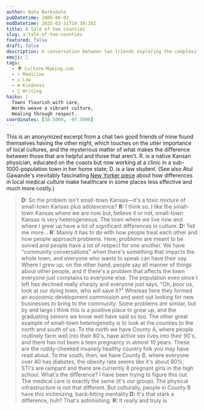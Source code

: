 ```yaml
---
author: Nate Barksdale
pubDatetime: 2009-06-02
modDatetime: 2025-03-31T16:30:26Z
title: A tale of two counties
slug: a-tale-of-two-counties
featured: false
draft: false
description: A conversation between two friends exploring the complexities of local culture and its impact on community health in small-town Kansas.
emoji: 🌾
tags:
  - 🌍 Culture-Making.com
  - ⚕️ Medicine
  - ⚖️ Law
  - ❤️ Kindness
  - 📝 Writing
haiku: |
  Towns flourish with care,  
  Words weave a vibrant culture,  
  Healing through respect.
coordinates: [38.5000, -97.5000]
---
```


This is an anonymized excerpt from a chat two good friends of mine found themselves having the other night, which touches on the utter importance of local cultures, and the mysterious matter of what makes the difference between those that are helpful and those that aren't. R. is a native Kansan physician, educated on the coasts but now working at a clinic in a sub-1000-population town in her home state; D. is a law student. (See also Atul Gawande's inevitably fascinating [New Yorker piece](http://www.newyorker.com/reporting/2009/06/01/090601fa_fact_gawande) about how differences in local medical culture make healthcare in some places less effective and much more costly.)

> **D:** So the problem isn't small-town Kansas—it's a toxic mixture of small-town Kansas plus adolescence? **R:** I think so. I like the small-town Kansas where we are now but, believe it or not, small-town Kansas is very heterogeneous. The town where we live now and where I grew up have a lot of significant differences in culture. **D:** Tell me more... **R:** Mainly it has to do with how people treat each other and how people approach problems. Here, problems are meant to be solved and people have a lot of respect for one another. We have "community conversations" when there's something that impacts the whole town, and everyone who wants to speak can have their say. Where I grew up, on the other hand, people say all manner of things about other people, and if there's a problem that affects the town everyone just complains to everyone else. The population even since I left has declined really sharply and everyone just says, "Oh, poor us, look at our dying town, who will save it?" Whereas here they formed an economic development commission and went out looking for new businesses to bring to the community. Some problems are similar, but by and large I think this is a positive place to grow up, and the graduating seniors we know well have said so too. The other great example of small-town heterogeneity is to look at the counties to the north and south of us. To the north we have County A, where people routinely farm well into their 80's, have active sex lives into their 90's, and there has not been a teen pregnancy in almost 10 years. These are the ruddy-cheeked insanely healthy country folk you may have read about. To the south, then, we have County B, where everyone over 40 has diabetes, the obesity rate seems like it's about 90%, STI's are rampant and there are currently 8 pregnant girls in the high school. What's the difference? I have been trying to figure this out. The medical care is exactly the same (it's our group). The physical infrastructure is not that different. But culturally, people in County B have this victimizing, back-biting mentality.**D:** It's that stark a difference, huh? That's astonishing. **R:** It really and truly is
